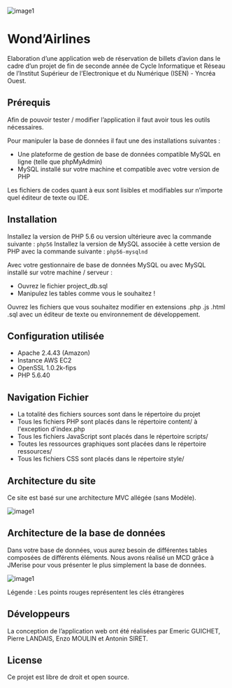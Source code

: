 ![image1][3]

Wond’Airlines
==========

Elaboration d’une application web de réservation de billets d’avion dans le cadre d’un projet de fin de seconde année de Cycle Informatique et Réseau de l’Institut Supérieur de l’Electronique et du Numérique (ISEN) - Yncréa Ouest.


Prérequis
------------

Afin de pouvoir tester / modifier l’application il faut avoir tous les outils nécessaires.

Pour manipuler la base de données il faut une des installations suivantes :
*    Une plateforme de gestion de base de données compatible MySQL en ligne (telle que phpMyAdmin)
*    MySQL installé sur votre machine et compatible avec votre version de PHP

Les fichiers de codes quant à eux sont lisibles et modifiables sur n’importe quel éditeur de texte ou IDE.


Installation
-------------

Installez la version de PHP 5.6 ou version ultérieure avec la commande suivante :
`php56`
Installez la version de MySQL associée à cette version de PHP avec la commande suivante :
`php56-mysqlnd`    

Avec votre gestionnaire de base de données MySQL ou avec MySQL installé sur votre machine / serveur :

*    Ouvrez le fichier project_db.sql
*    Manipulez les tables comme vous le souhaitez !

Ouvrez les fichiers que vous souhaitez modifier en extensions .php .js .html .sql avec un éditeur de texte ou environnement de développement.

Configuration utilisée
-----------------------
*    Apache 2.4.43 (Amazon)
*    Instance AWS EC2
*    OpenSSL 1.0.2k-fips
*    PHP 5.6.40

Navigation Fichier
---------------------
*    La totalité des fichiers sources sont dans le répertoire du projet
*    Tous les fichiers PHP sont placés dans le répertoire content/ à l'exception d'index.php
*    Tous les fichiers JavaScript sont placés dans le répertoire scripts/
*    Toutes les ressources graphiques sont placées dans le répertoire ressources/
*    Tous les fichiers CSS sont placés dans le répertoire style/

Architecture du site
-------------------------
Ce site est basé sur une architecture MVC allégée (sans Modèle).

![image1][1]

Architecture de la base de données
-----------------------------------------------
Dans votre base de données, vous aurez besoin de différentes tables composées de différents éléments.
Nous avons réalisé un MCD grâce à JMerise pour vous présenter le plus simplement la base de données.

![image1][2]



Légende : Les points rouges représentent les clés étrangères

Développeurs
------------------
La conception de l’application web ont été réalisées par Emeric GUICHET, Pierre LANDAIS, Enzo MOULIN et Antonin SIRET. 

License
------------------
Ce projet est libre de droit et open source.

[1]: https://i.ibb.co/B36DfRc/archisite.png
[2]: https://i.ibb.co/DVdsZtP/mcd.png
[3]: https://i.ibb.co/ck4G75d/logo.png

